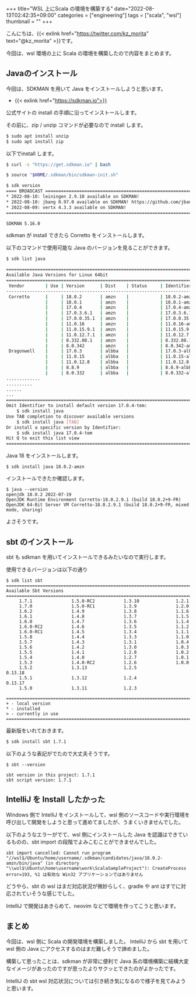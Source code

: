 +++
title="WSL 上にScala の環境を構築する"
date="2022-08-13T02:42:35+09:00"
categories = ["engineering"]
tags = ["scala", "wsl"]
thumbnail = ""
+++

こんにちは、{{< exlink href="https://twitter.com/kz_morita" text="@kz_morita" >}}です。

今回は、wsl 環境の上に Scala の環境を構築したので内容をまとめます。

## Javaのインストール

今回は、SDKMAN を用いて Java をインストールしようと思います。

- {{< exlink href="https://sdkman.io">}}

公式サイトの install の手順に沿ってインストールします。

その前に、zip / unzip コマンドが必要なので install します。

```bash
$ sudo apt install unzip
$ sudo apt install zip
```

以下でinstall します。

```bash
$ curl -s "https://get.sdkman.io" | bash
```

```bash
$ source "$HOME/.sdkman/bin/sdkman-init.sh"
```

```bash
$ sdk version
==== BROADCAST =================================================================
* 2022-08-10: leiningen 2.9.10 available on SDKMAN!
* 2022-08-10: jbang 0.97.0 available on SDKMAN! https://github.com/jbangdev/jbang/releases/tag/v0.97.0
* 2022-08-09: vertx 4.3.3 available on SDKMAN!
================================================================================

SDKMAN 5.16.0
```

sdkman が install できたら Corretto をインストールします。


以下のコマンドで使用可能な Java のバージョンを見ることができます。

```bash
$ sdk list java

================================================================================
Available Java Versions for Linux 64bit
================================================================================
 Vendor        | Use | Version      | Dist    | Status     | Identifier
--------------------------------------------------------------------------------
 Corretto      |     | 18.0.2       | amzn    |            | 18.0.2-amzn         
               |     | 18.0.1       | amzn    |            | 18.0.1-amzn         
               |     | 17.0.4       | amzn    |            | 17.0.4-amzn         
               |     | 17.0.3.6.1   | amzn    |            | 17.0.3.6.1-amzn     
               |     | 17.0.0.35.1  | amzn    |            | 17.0.0.35.1-amzn    
               |     | 11.0.16      | amzn    |            | 11.0.16-amzn        
               |     | 11.0.15.9.1  | amzn    |            | 11.0.15.9.1-amzn    
               |     | 11.0.12.7.1  | amzn    |            | 11.0.12.7.1-amzn    
               |     | 8.332.08.1   | amzn    |            | 8.332.08.1-amzn     
               |     | 8.0.342      | amzn    |            | 8.0.342-amzn        
 Dragonwell    |     | 17.0.3       | albba   |            | 17.0.3-albba        
               |     | 11.0.15      | albba   |            | 11.0.15-albba       
               |     | 11.0.12.8    | albba   |            | 11.0.12.8-albba     
               |     | 8.8.9        | albba   |            | 8.8.9-albba         
               |     | 8.0.332      | albba   |            | 8.0.332-albba       
.............
..........
......
...
================================================================================
Omit Identifier to install default version 17.0.4-tem:
    $ sdk install java
Use TAB completion to discover available versions
    $ sdk install java [TAB]
Or install a specific version by Identifier:
    $ sdk install java 17.0.4-tem
Hit Q to exit this list view
================================================================================
```

Java 18 をインストールします。

```
$ sdk install java 18.0.2-amzn
```

インストールできたか確認します。

```
$ java --version
openjdk 18.0.2 2022-07-19
OpenJDK Runtime Environment Corretto-18.0.2.9.1 (build 18.0.2+9-FR)
OpenJDK 64-Bit Server VM Corretto-18.0.2.9.1 (build 18.0.2+9-FR, mixed mode, sharing)
```

よさそうです。

## sbt のインストール

sbt も sdkman を用いてインストールできるみたいなので実行します。

使用できるバージョンは以下の通り
```
$ sdk list sbt
================================================================================
Available Sbt Versions
================================================================================
     1.7.1               1.5.0-RC2           1.3.10              1.2.1          
     1.7.0               1.5.0-RC1           1.3.9               1.2.0          
     1.6.2               1.4.9               1.3.8               1.1.6          
     1.6.1               1.4.8               1.3.7               1.1.5          
     1.6.0               1.4.7               1.3.6               1.1.4          
     1.6.0-RC2           1.4.6               1.3.5               1.1.2          
     1.6.0-RC1           1.4.5               1.3.4               1.1.1          
     1.5.8               1.4.4               1.3.3               1.1.0          
     1.5.7               1.4.3               1.3.1               1.0.4          
     1.5.6               1.4.2               1.3.0               1.0.3          
     1.5.5               1.4.1               1.2.8               1.0.2          
     1.5.4               1.4.0               1.2.7               1.0.1          
     1.5.3               1.4.0-RC2           1.2.6               1.0.0          
     1.5.2               1.3.13              1.2.5               0.13.18        
     1.5.1               1.3.12              1.2.4               0.13.17        
     1.5.0               1.3.11              1.2.3                              

================================================================================
+ - local version
* - installed
> - currently in use
================================================================================
```

最新版をいれておきます。

```bash
$ sdk install sbt 1.7.1
```

以下のような表記がでたので大丈夫そうです。

```
$ sbt --version

sbt version in this project: 1.7.1
sbt script version: 1.7.1
```

## IntelliJ を Install したかった

Windows 側で IntelliJ をインストールして、wsl 側のソースコードや実行環境を呼び出して開発をしようと思って進めてましたが、うまくいきませんでした。


以下のようなエラーがでて、wsl 側にインストールした Java を認識はできているものの、sbt import の段階でよみこむことができませんでした。
```
sbt import cancelled: Cannot run program "//wsl$/Ubuntu/home/username/.sdkman/candidates/java/18.0.2-amzn/bin/java" (in directory "\\wsl$\Ubuntu\home\username\work\ScalaSampleProject"): CreateProcess error=193, %1 は有効な Win32 アプリケーションではありません
```

どうやら、sbt の wsl はまだ対応状況が微妙らしく、gradle や ant はすでに対応されていそうな感じでした。

IntelliJ で開発はあきらめて、neovim などで環境を作ってこうと思います。

## まとめ

今回は、wsl 側に Scala の開発環境を構築しました。
IntelliJ から sbt を用いて wsl 側の Java にアクセスするのはまだ難しそうで諦めました。

構築して思ったことは、sdkman が非常に便利で Java 系の環境構築に結構大変なイメージがあったのですが思ったよりサクッとできたのがよかったです。

IntelliJ の sbt wsl 対応状況については引き続き気になるので様子を見てみようと思います。
